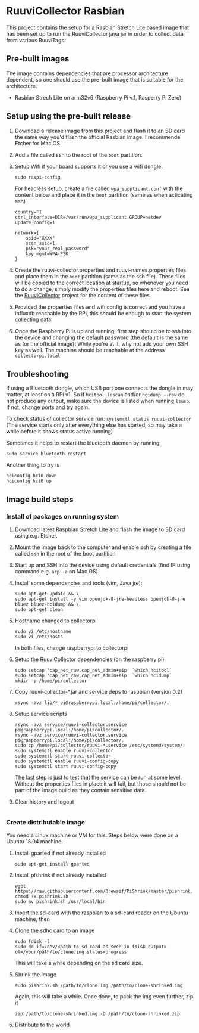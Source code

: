 # RuuviCollector Rasbian

This project contains the setup for a Rasbian Stretch Lite based image that has been set up to run the RuuviCollector java jar in order to collect data from various RuuviTags. 

## Pre-built images

The image contains dependencies that are processor architecture dependent, so one should use the pre-built image that is suitable for the architecture.

- Rasbian Strech Lite on arm32v6 (Raspberry Pi v.1, Rasperry Pi Zero)


## Setup using the pre-built release

1. Download a release image from this project and flash it to an SD card the same way you'd flash the official Rasbian image. I recommende Etcher for Mac OS.

1. Add a file called ssh to the root of the ```boot``` partition.
1. Setup Wifi if your board supports it or you use a wifi dongle.
    ```
    sudo raspi-config
    ```

    For headless setup, create a file called ```wpa_supplicant.conf``` with the content below and place it in the ```boot``` partition (same as when acticating ssh)

    ```
    country=FI
    ctrl_interface=DIR=/var/run/wpa_supplicant GROUP=netdev
    update_config=1

    network={
        ssid="XXXX"
        scan_ssid=1
        psk="your_real_password"
        key_mgmt=WPA-PSK    
    }
    ```

1. Create the ruuvi-collector.properties and ruuvi-names.properties files and place them in the ```boot``` partition (same as the ssh file). These files will be copied to the correct location at startup, so whenever you need to do a change, simply modify the properties files here and reboot. See the  [RuuviCollector](https://github.com/Scrin/RuuviCollector/) project for the content of these files

1. Provided the properties files and wifi config is correct and you have a influxdb reachable by the RPi, this should be enough to start the system collecting data.

1. Once the Raspberry Pi is up and running, first step should be to ssh into the device and changing the default password (the default is the same as for the official image)! While you're at it, why not add your own SSH key as well. The machine should be reachable at the address ```collectorpi.local```

## Troubleshooting

If using a Bluetooth dongle, which USB port one connects the dongle in may matter, at least on a RPi v1. So if ```hcitool lescan``` and/or ```hcidump --raw``` do not produce any output, make sure the device is listed when running ```lsusb```. If not, change ports and try again.

To check status of collector service run: ```systemctl status ruuvi-collector``` (The service starts only after everything else has started, so may take a while before it shows status active running)

Sometimes it helps to restart the bluetooth daemon by running
```
sudo service bluetooth restart
```

Another thing to try is
```
hciconfig hci0 down
hciconfig hci0 up
```

## Image build steps

### Install of packages on running system
1. Download latest Raspbian Stretch Lite and flash the image to SD card using e.g. Etcher.
1. Mount the image back to the computer and enable ssh by creating a file called ```ssh``` in the root of the boot partition
1. Start up and SSH into the device using default credentials (find IP using command e.g. ```arp -a``` on Mac OS)
1. Install some dependencies and tools (vim, Java jre): 
    ```
    sudo apt-get update && \
    sudo apt-get install -y vim openjdk-8-jre-headless openjdk-8-jre bluez bluez-hcidump && \
    sudo apt-get clean
    ```
1. Hostname changed to collectorpi
    ```
    sudo vi /etc/hostname
    sudo vi /etc/hosts
    ```

    In both files, change raspberrypi to collectorpi

1. Setup the RuuviCollector dependencies (on the raspberry pi)
    ```
    sudo setcap 'cap_net_raw,cap_net_admin+eip' `which hcitool`
    sudo setcap 'cap_net_raw,cap_net_admin+eip' `which hcidump`
    mkdir -p /home/pi/collector
    ```

1. Copy ruuvi-collector-*.jar and service deps to raspbian (version 0.2) 
   ```
   rsync -avz lib/* pi@raspberrypi.local:/home/pi/collector/.
   ```

1. Setup service scripts
   ```
   rsync -avz service/ruuvi-collector.service pi@raspberrypi.local:/home/pi/collector/.
   rsync -avz service/ruuvi-collector.service pi@raspberrypi.local:/home/pi/collector/.
   sudo cp /home/pi/collector/ruuvi-*.service /etc/systemd/system/.
   sudo systemctl enable ruuvi-collector
   sudo systemctl start ruuvi-collector
   sudo systemctl enable ruuvi-config-copy
   sudo systemctl start ruuvi-config-copy
   ```

   The last step is just to test that the service can be run at some level. Without the properties files in place it will fail, but those should not be part of the image build as they contain sensitive data.

1. Clear history and logout
    ```

    ```

### Create distributable image

You need a Linux machine or VM for this. Steps below were done on a Ubuntu 18.04 machine.

1. Install gparted if not already installed
   ```
   sudo apt-get install gparted
   ```

1. Install pishrink if not already installed
   ```
   wget  https://raw.githubusercontent.com/Drewsif/PiShrink/master/pishrink.sh
   chmod +x pishrink.sh
   sudo mv pishrink.sh /usr/local/bin
   ```

1. Insert the sd-card with the raspbian to a sd-card reader on the Ubuntu machine, then

1. Clone the sdhc card to an image
    ```
    sudo fdisk -l
    sudo dd if=/dev/<path to sd card as seen in fdisk output> of=/your/path/to/clone.img status=progress
    ```

    This will take a while depending on the sd card size.

1. Shrink the image
   ```
   sudo pishrink.sh /path/to/clone.img /path/to/clone-shrinked.img
   ```

   Again, this will take a while. Once done, to pack the img even further, zip it
   ```
   zip /path/to/clone-shrinked.img -O /path/to/clone-shrinked.zip
   ```

1. Distribute to the world


